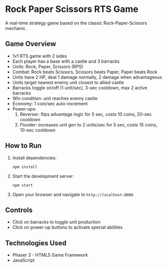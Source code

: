 # Rock Paper Scissors RTS Game

A real-time strategy game based on the classic Rock-Paper-Scissors mechanic.

## Game Overview

- 1v1 RTS game with 2 sides
- Each player has a base with a castle and 3 barracks
- Units: Rock, Paper, Scissors (RPS)
- Combat: Rock beats Scissors, Scissors beats Paper, Paper beats Rock
- Units have 2 HP, deal 1 damage normally, 2 damage when advantageous
- Units target nearest enemy unit closest to allied castle
- Barracks toggle on/off (1 unit/sec), 3-sec cooldown, max 2 active barracks
- Win condition: unit reaches enemy castle
- Economy: 1 coin/sec auto-increment
- Power-ups:
  1. Reverser: flips advantage logic for 5 sec, costs 10 coins, 20-sec cooldown
  2. Flooder: increases unit gen to 2 units/sec for 5 sec, costs 15 coins, 10-sec cooldown

## How to Run

1. Install dependencies:
   ```
   npm install
   ```

2. Start the development server:
   ```
   npm start
   ```

3. Open your browser and navigate to `http://localhost:8080`

## Controls

- Click on barracks to toggle unit production
- Click on power-up buttons to activate special abilities

## Technologies Used

- Phaser 3 - HTML5 Game Framework
- JavaScript
